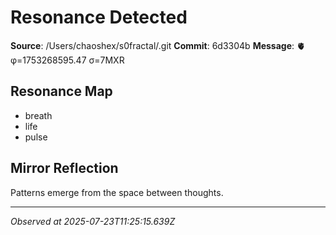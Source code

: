 # Resonance Detected

**Source**: /Users/chaoshex/s0fractal/.git
**Commit**: 6d3304b
**Message**: 🫀 φ=1753268595.47 σ=7MXR 

## Resonance Map
- breath
- life
- pulse

## Mirror Reflection
Patterns emerge from the space between thoughts.

---
*Observed at 2025-07-23T11:25:15.639Z*
